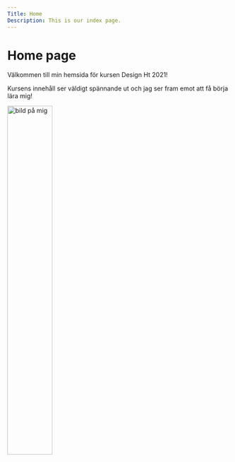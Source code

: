 ```yaml
---
Title: Home
Description: This is our index page.
---
```


Home page
==========================

Välkommen till min hemsida för kursen Design Ht 2021!

Kursens innehåll ser väldigt spännande ut och jag ser fram emot att få börja lära mig!

<img src="image/me.jpg?q=40" width=45% height="45%" alt="bild på mig">